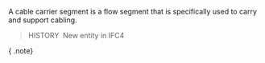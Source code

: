 ﻿A cable carrier segment is a flow segment that is specifically used to carry and support cabling.

> HISTORY&nbsp; New entity in IFC4

{ .note}
>